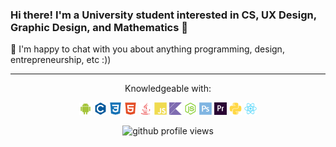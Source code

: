 ### Hi there! I'm a University student interested in CS, UX Design, Graphic Design, and Mathematics :brain:

💬 I'm happy to chat with you about anything programming, design, entrepreneurship, etc :))
<hr>

<p align="center">Knowledgeable with:</p>
<p align="center">
  <img src="https://github.com/devicons/devicon/blob/master/icons/android/android-plain.svg" alt="android" width="20" height="20" />
  <img src="https://github.com/devicons/devicon/blob/master/icons/c/c-plain.svg" alt="c" width="20" height="20" /> 
  <img src="https://github.com/devicons/devicon/blob/master/icons/css3/css3-plain.svg" alt="css3" width="20" height="20" />
  <img src="https://github.com/devicons/devicon/blob/master/icons/html5/html5-plain.svg" alt="html5" width="20" height="20" />
  <img src="https://github.com/devicons/devicon/blob/master/icons/java/java-plain.svg" alt="java" width="20" height="20" />
  <img src="https://github.com/devicons/devicon/blob/master/icons/javascript/javascript-plain.svg" alt="javascript" width="20" height="20" />
  <img src="https://github.com/devicons/devicon/blob/master/icons/kotlin/kotlin-plain.svg" alt="kotlin" width="20" height="20" />
  <img src="https://github.com/devicons/devicon/blob/master/icons/nodejs/nodejs-plain.svg" alt="nodejs" width="20" height="20" />
  <img src="https://github.com/devicons/devicon/blob/master/icons/photoshop/photoshop-plain.svg" alt="photoshop" width="20" height="20" />
  <img src="https://github.com/devicons/devicon/blob/master/icons/premierepro/premierepro-plain.svg" alt="premiere pro" width="20" height="20" />
  <img src="https://github.com/devicons/devicon/blob/master/icons/python/python-plain.svg" alt="python" width="20" height="20" />
  <img src="https://github.com/devicons/devicon/blob/master/icons/react/react-original.svg" alt="react" width="20" height="20" />
</p>
<p align="center"> <img src="https://komarev.com/ghpvc/?username=kelvinkellner&color=02b67d" alt="github profile views" /> </p>
